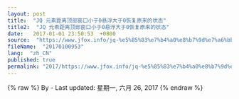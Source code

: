 ```yaml
---
layout: post
title:  "JQ 元素距离顶部窗口小于0悬浮大于0恢复原来的状态"
title2:  "JQ 元素距离顶部窗口小于0悬浮大于0恢复原来的状态"
date:   2017-01-01 23:50:53  +0800
source:  "https://www.jfox.info/jq-%e5%85%83%e7%b4%a0%e8%b7%9d%e7%a6%bb%e9%a1%b6%e9%83%a8%e7%aa%97%e5%8f%a3%e5%b0%8f%e4%ba%8e0%e6%82%ac%e6%b5%ae%e5%a4%a7%e4%ba%8e0%e6%81%a2%e5%a4%8d%e5%8e%9f%e6%9d%a5%e7%9a%84%e7%8a%b6%e6%80%81.html"
fileName:  "20170100953"
lang:  "zh_CN"
published: true
permalink: "2017/https://www.jfox.info/jq-%e5%85%83%e7%b4%a0%e8%b7%9d%e7%a6%bb%e9%a1%b6%e9%83%a8%e7%aa%97%e5%8f%a3%e5%b0%8f%e4%ba%8e0%e6%82%ac%e6%b5%ae%e5%a4%a7%e4%ba%8e0%e6%81%a2%e5%a4%8d%e5%8e%9f%e6%9d%a5%e7%9a%84%e7%8a%b6%e6%80%81.html"
---
```

{% raw %}
By  - Last updated: 星期一, 六月 26, 2017
{% endraw %}
